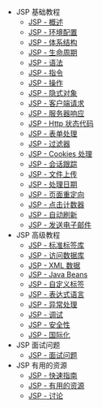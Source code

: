  - JSP 基础教程
   - [JSP - 概述](jsp_overview.md)
   - [JSP - 环境配置](jsp_environment_setup.md)
   - [JSP - 体系结构](jsp_architecture.md)
   - [JSP - 生命周期](jsp_life_cycle.md)
   - [JSP - 语法](jsp_syntax.md)
   - [JSP - 指令](jsp_directives.md)
   - [JSP - 操作](jsp_actions.md)
   - [JSP - 隐式对象](jsp_implicit_objects.md)
   - [JSP - 客户端请求](jsp_client_request.md)
   - [JSP - 服务器响应](jsp_server_response.md)
   - [JSP - Http 状态代码](jsp_http_status_codes.md)
   - [JSP - 表单处理](jsp_form_processing.md)
   - [JSP - 过滤器](jsp_writing_filters.md)
   - [JSP - Cookies 处理](jsp_cookies_handling.md)
   - [JSP - 会话跟踪](jsp_session_tracking.md)
   - [JSP - 文件上传](jsp_file_uploading.md)
   - [JSP - 处理日期](jsp_handling_date.md)
   - [JSP - 页面重定向](jsp_page_redirect.md)
   - [JSP - 点击计数器](jsp_hits_counter.md)
   - [JSP - 自动刷新](jsp_auto_refresh.md)
   - [JSP - 发送电子邮件](jsp_sending_email.md)
 - JSP 高级教程
   - [JSP - 标准标签库](jsp_standard_tag_library.md)
   - [JSP - 访问数据库](jsp_database_access.md)
   - [JSP - XML 数据](jsp_xml_data.md)
   - [JSP - Java Beans](jsp_java_beans.md)
   - [JSP - 自定义标签](jsp_custom_tags.md)
   - [JSP - 表达式语言](jsp_expression_language.md)
   - [JSP - 异常处理](jsp_exception_handling.md)
   - [JSP - 调试](jsp_debugging.md)
   - [JSP - 安全性](jsp_security.md)
   - [JSP - 国际化](jsp_internationalization.md)
 - JSP 面试问题
   - [JSP - 面试问题](jsp_interview_questions.md)
 - JSP 有用的资源
   - [JSP - 快速指南](jsp_quick_guide.md)
   - [JSP - 有用的资源](jsp_useful_resources.md)
   - [JSP - 讨论](jsp_discussion.md)

